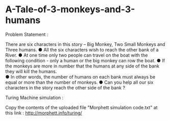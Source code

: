 # A-Tale-of-3-monkeys-and-3-humans

Problem Statement :

There are six characters in this story – Big Monkey, Two Small Monkeys and Three
humans.
	● All the six characters wish to reach the other bank of a River.
  ● At one time only two people can travel on the boat with the following condition - only a human
  or the big monkey can row the boat.
  ● If the monkeys are more in number that the humans at any side of the bank they will kill the humans.  
  ● In other words, the number of humans on each bank must always be equal or more
  than the number of monkeys.
  ● Can you help all our six characters in the story reach the other side of the bank ?

Turing Machine simulation :

Copy the contents of the uploaded file "Morphett simulation code.txt" at this link : http://morphett.info/turing/
